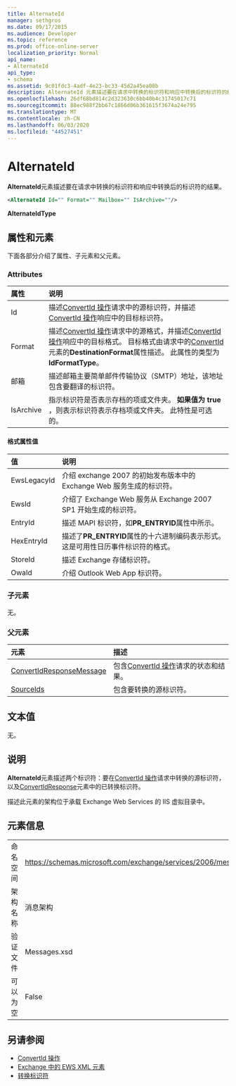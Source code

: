 ```yaml
---
title: AlternateId
manager: sethgros
ms.date: 09/17/2015
ms.audience: Developer
ms.topic: reference
ms.prod: office-online-server
localization_priority: Normal
api_name:
- AlternateId
api_type:
- schema
ms.assetid: 9c01fdc3-4adf-4e23-bc33-45d2a45ea08b
description: AlternateId 元素描述要在请求中转换的标识符和响应中转换后的标识符的结果。
ms.openlocfilehash: 26df68bd814c2d323630c6bb40b4c31745017c71
ms.sourcegitcommit: 88ec988f2bb67c1866d06b361615f3674a24e795
ms.translationtype: MT
ms.contentlocale: zh-CN
ms.lasthandoff: 06/03/2020
ms.locfileid: "44527451"
---
```

# <a name="alternateid"></a>AlternateId

**AlternateId**元素描述要在请求中转换的标识符和响应中转换后的标识符的结果。 
  
```XML
<AlternateId Id="" Format="" Mailbox="" IsArchive=""/>
```

 **AlternateIdType**
## <a name="attributes-and-elements"></a>属性和元素

下面各部分介绍了属性、子元素和父元素。
  
### <a name="attributes"></a>Attributes

|**属性**|**说明**|
|:-----|:-----|
|Id  <br/> |描述[ConvertId 操作](convertid-operation.md)请求中的源标识符，并描述[ConvertId 操作](convertid-operation.md)响应中的目标标识符。  <br/> |
|Format  <br/> |描述[ConvertId 操作](convertid-operation.md)请求中的源格式，并描述[ConvertId 操作](convertid-operation.md)响应中的目标格式。 目标格式由请求中的[ConvertId](convertid.md)元素的**DestinationFormat**属性描述。 此属性的类型为**IdFormatType**。  <br/> |
|邮箱  <br/> |描述邮箱主要简单邮件传输协议（SMTP）地址，该地址包含要翻译的标识符。  <br/> |
|IsArchive  <br/> |指示标识符是否表示存档的项或文件夹。 **如果值为 true** ，则表示标识符表示存档项或文件夹。 此特性是可选的。  <br/> |
   
#### <a name="format-attribute-values"></a>格式属性值

|**值**|**说明**|
|:-----|:-----|
|EwsLegacyId  <br/> |介绍 exchange 2007 的初始发布版本中的 Exchange Web 服务生成的标识符。  <br/> |
|EwsId  <br/> |介绍了 Exchange Web 服务从 Exchange 2007 SP1 开始生成的标识符。  <br/> |
|EntryId  <br/> |描述 MAPI 标识符，如**PR_ENTRYID**属性中所示。  <br/> |
|HexEntryId  <br/> |描述了**PR_ENTRYID**属性的十六进制编码表示形式。 这是可用性日历事件标识符的格式。  <br/> |
|StoreId  <br/> |描述 Exchange 存储标识符。  <br/> |
|OwaId  <br/> |介绍 Outlook Web App 标识符。  <br/> |
   
### <a name="child-elements"></a>子元素

无。
  
### <a name="parent-elements"></a>父元素

|**元素**|**描述**|
|:-----|:-----|
|[ConvertIdResponseMessage](convertidresponsemessage.md) <br/> |包含[ConvertId 操作](convertid-operation.md)请求的状态和结果。  <br/> |
|[SourceIds](sourceids.md) <br/> |包含要转换的源标识符。  <br/> |
   
## <a name="text-value"></a>文本值

无。
  
## <a name="remarks"></a>说明

**AlternateId**元素描述两个标识符：要在[ConvertId 操作](convertid-operation.md)请求中转换的源标识符，以及[ConvertIdResponse](convertidresponse.md)元素中的已转换标识符。 
  
描述此元素的架构位于承载 Exchange Web Services 的 IIS 虚拟目录中。
  
## <a name="element-information"></a>元素信息

||||
|:-----|:-----|:-----|
|命名空间  <br/> |https://schemas.microsoft.com/exchange/services/2006/messages  <br/> |https://schemas.microsoft.com/exchange/services/2006/types  <br/> |
|架构名称  <br/> |消息架构  <br/> |类型架构  <br/> |
|验证文件  <br/> |Messages.xsd  <br/> |Types.xsd  <br/> |
|可以为空  <br/> |False  <br/> |False  <br/> |
   
## <a name="see-also"></a>另请参阅

- [ConvertId 操作](convertid-operation.md)
- [Exchange 中的 EWS XML 元素](ews-xml-elements-in-exchange.md)
- [转换标识符](https://msdn.microsoft.com/library/a5391746-b6ef-4f48-8fc8-8255258651aa%28Office.15%29.aspx)

